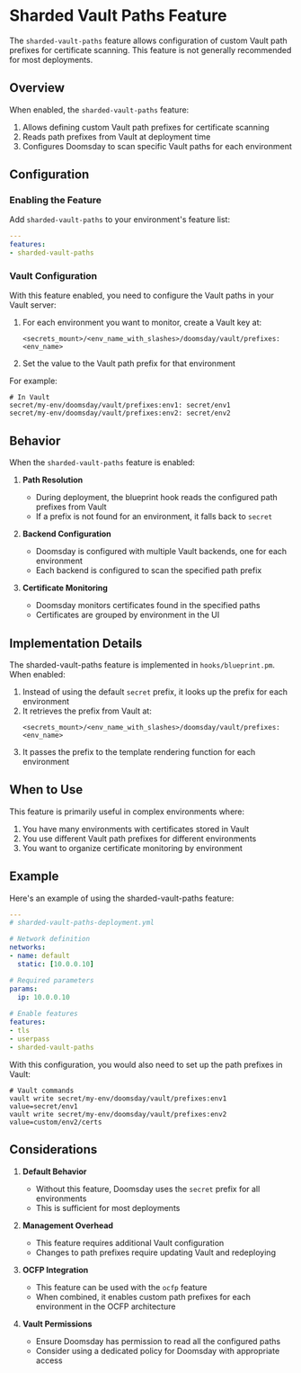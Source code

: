 # Sharded Vault Paths Feature

The `sharded-vault-paths` feature allows configuration of custom Vault path prefixes for certificate scanning. This feature is not generally recommended for most deployments.

## Overview

When enabled, the `sharded-vault-paths` feature:

1. Allows defining custom Vault path prefixes for certificate scanning
2. Reads path prefixes from Vault at deployment time
3. Configures Doomsday to scan specific Vault paths for each environment

## Configuration

### Enabling the Feature

Add `sharded-vault-paths` to your environment's feature list:

```yaml
---
features:
- sharded-vault-paths
```

### Vault Configuration

With this feature enabled, you need to configure the Vault paths in your Vault server:

1. For each environment you want to monitor, create a Vault key at:
   ```
   <secrets_mount>/<env_name_with_slashes>/doomsday/vault/prefixes:<env_name>
   ```

2. Set the value to the Vault path prefix for that environment

For example:
```
# In Vault
secret/my-env/doomsday/vault/prefixes:env1: secret/env1
secret/my-env/doomsday/vault/prefixes:env2: secret/env2
```

## Behavior

When the `sharded-vault-paths` feature is enabled:

1. **Path Resolution**
   - During deployment, the blueprint hook reads the configured path prefixes from Vault
   - If a prefix is not found for an environment, it falls back to `secret`

2. **Backend Configuration**
   - Doomsday is configured with multiple Vault backends, one for each environment
   - Each backend is configured to scan the specified path prefix

3. **Certificate Monitoring**
   - Doomsday monitors certificates found in the specified paths
   - Certificates are grouped by environment in the UI

## Implementation Details

The sharded-vault-paths feature is implemented in `hooks/blueprint.pm`. When enabled:

1. Instead of using the default `secret` prefix, it looks up the prefix for each environment
2. It retrieves the prefix from Vault at:
   ```
   <secrets_mount>/<env_name_with_slashes>/doomsday/vault/prefixes:<env_name>
   ```
3. It passes the prefix to the template rendering function for each environment

## When to Use

This feature is primarily useful in complex environments where:

1. You have many environments with certificates stored in Vault
2. You use different Vault path prefixes for different environments
3. You want to organize certificate monitoring by environment

## Example

Here's an example of using the sharded-vault-paths feature:

```yaml
---
# sharded-vault-paths-deployment.yml

# Network definition
networks:
- name: default
  static: [10.0.0.10]

# Required parameters
params:
  ip: 10.0.0.10
  
# Enable features
features:
- tls
- userpass
- sharded-vault-paths
```

With this configuration, you would also need to set up the path prefixes in Vault:

```
# Vault commands
vault write secret/my-env/doomsday/vault/prefixes:env1 value=secret/env1
vault write secret/my-env/doomsday/vault/prefixes:env2 value=custom/env2/certs
```

## Considerations

1. **Default Behavior**
   - Without this feature, Doomsday uses the `secret` prefix for all environments
   - This is sufficient for most deployments

2. **Management Overhead**
   - This feature requires additional Vault configuration
   - Changes to path prefixes require updating Vault and redeploying

3. **OCFP Integration**
   - This feature can be used with the `ocfp` feature
   - When combined, it enables custom path prefixes for each environment in the OCFP architecture

4. **Vault Permissions**
   - Ensure Doomsday has permission to read all the configured paths
   - Consider using a dedicated policy for Doomsday with appropriate access